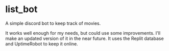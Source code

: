 # list_bot
A simple discord bot to keep track of movies.

It works well enough for my needs, but could use some improvements. I'll make an updated version of it in the near future.
It uses the Replit database and UptimeRobot to keep it online.
